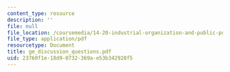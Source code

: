 ```yaml
---
content_type: resource
description: ''
file: null
file_location: /coursemedia/14-20-industrial-organization-and-public-policy-spring-2003/23760f1e18d90732369ae53b342928f5_ge_discussion_questions.pdf
file_type: application/pdf
resourcetype: Document
title: ge_discussion_questions.pdf
uid: 23760f1e-18d9-0732-369a-e53b342928f5
---
```

